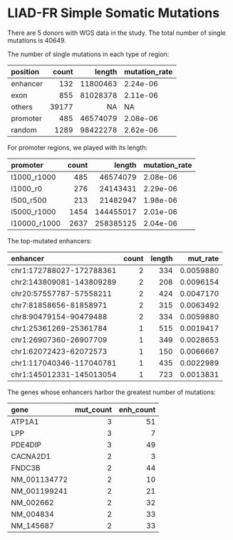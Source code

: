 LIAD-FR Simple Somatic Mutations
================

There are 5 donors with WGS data in the study. The total number of
single mutations is 40649.

The number of single mutations in each type of region:

| position | count |   length | mutation\_rate |
| :------- | ----: | -------: | :------------- |
| enhancer |   132 | 11800463 | 2.24e-06       |
| exon     |   855 | 81028378 | 2.11e-06       |
| others   | 39177 |       NA | NA             |
| promoter |   485 | 46574079 | 2.08e-06       |
| random   |  1289 | 98422278 | 2.62e-06       |

For promoter regions, we played with its length:

| promoter      | count |    length | mutation\_rate |
| :------------ | ----: | --------: | :------------- |
| l1000\_r1000  |   485 |  46574079 | 2.08e-06       |
| l1000\_r0     |   276 |  24143431 | 2.29e-06       |
| l500\_r500    |   213 |  21482947 | 1.98e-06       |
| l5000\_r1000  |  1454 | 144455017 | 2.01e-06       |
| l10000\_r1000 |  2637 | 258385125 | 2.04e-06       |

The top-mutated enhancers:

| enhancer                 | count | length | mut\_rate |
| :----------------------- | ----: | -----: | --------: |
| chr1:172788027-172788361 |     2 |    334 | 0.0059880 |
| chr2:143809081-143809289 |     2 |    208 | 0.0096154 |
| chr20:57557787-57558211  |     2 |    424 | 0.0047170 |
| chr7:81858656-81858971   |     2 |    315 | 0.0063492 |
| chr8:90479154-90479488   |     2 |    334 | 0.0059880 |
| chr1:25361269-25361784   |     1 |    515 | 0.0019417 |
| chr1:26907360-26907709   |     1 |    349 | 0.0028653 |
| chr1:62072423-62072573   |     1 |    150 | 0.0066667 |
| chr1:117040346-117040781 |     1 |    435 | 0.0022989 |
| chr1:145012331-145013054 |     1 |    723 | 0.0013831 |

The genes whose enhancers harbor the greatest number of mutations:

| gene          | mut\_count | enh\_count |
| :------------ | ---------: | ---------: |
| ATP1A1        |          3 |         51 |
| LPP           |          3 |          7 |
| PDE4DIP       |          3 |         49 |
| CACNA2D1      |          2 |          3 |
| FNDC3B        |          2 |         44 |
| NM\_001134772 |          2 |         10 |
| NM\_001199241 |          2 |         21 |
| NM\_002662    |          2 |         32 |
| NM\_004834    |          2 |         33 |
| NM\_145687    |          2 |         33 |
